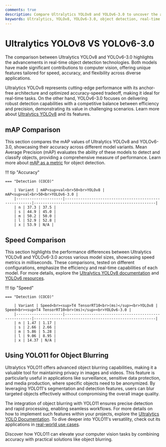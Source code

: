 ```yaml
---
comments: true
description: Compare Ultralytics YOLOv8 and YOLOv6-3.0 to uncover the advancements in object detection, real-time AI, and edge AI. Explore their performance, accuracy, and efficiency in computer vision applications, helping users determine the ideal model for their needs.
keywords: Ultralytics, YOLOv8, YOLOv6-3.0, object detection, real-time AI, edge AI, computer vision, model comparison
---
```


# Ultralytics YOLOv8 VS YOLOv6-3.0

The comparison between Ultralytics YOLOv8 and YOLOv6-3.0 highlights the advancements in real-time object detection technologies. Both models have made significant contributions to computer vision, offering unique features tailored for speed, accuracy, and flexibility across diverse applications.

Ultralytics YOLOv8 represents cutting-edge performance with its anchor-free architecture and optimized accuracy-speed tradeoff, making it ideal for real-time tasks. On the other hand, YOLOv6-3.0 focuses on delivering robust detection capabilities with a competitive balance between efficiency and precision, demonstrating its value in challenging scenarios. Learn more about [Ultralytics YOLOv8](https://docs.ultralytics.com/models/yolov8/) and its features.

## mAP Comparison

This section compares the mAP values of Ultralytics YOLOv8 and YOLOv6-3.0, showcasing their accuracy across different model variants. Mean Average Precision (mAP) evaluates the ability of these models to detect and classify objects, providing a comprehensive measure of performance. Learn more about [mAP as a metric](https://www.ultralytics.com/glossary/mean-average-precision-map) for object detection.

!!! tip "Accuracy"

    === "Detection (COCO)"

    	| Variant | mAP<sup>val<br>50<br>YOLOv8 | mAP<sup>val<br>50<br>YOLOv6-3.0 |
    	|---------------------|-------------------------------------------------------|-------------------------------------------------------|
    	| n | 37.3 | 37.5 |
    	| s | 44.9 | 45.0 |
    	| m | 50.2 | 50.0 |
    	| l | 52.9 | 52.8 |
    	| x | 53.9 | N/A |

## Speed Comparison

This section highlights the performance differences between Ultralytics YOLOv8 and YOLOv6-3.0 across various model sizes, showcasing speed metrics in milliseconds. These comparisons, tested on different configurations, emphasize the efficiency and real-time capabilities of each model. For more details, explore the [Ultralytics YOLOv8 documentation](https://docs.ultralytics.com/models/yolov8/) and [YOLOv6 resources](https://docs.ultralytics.com/models/yolov10/).

!!! tip "Speed"

    === "Detection (COCO)"

    	| Variant | Speed<br><sup>T4 TensorRT10<br>(ms)</sup><br>YOLOv8 | Speed<br><sup>T4 TensorRT10<br>(ms)</sup><br>YOLOv6-3.0 |
    	|---------------------|-------------------------------------------------------|-------------------------------------------------------|
    	| n | 1.47 | 1.17 |
    	| s | 2.66 | 2.66 |
    	| m | 5.86 | 5.28 |
    	| l | 9.06 | 8.95 |
    	| x | 14.37 | N/A |

## Using YOLO11 for Object Blurring

Ultralytics YOLO11 offers advanced object blurring capabilities, making it a valuable tool for maintaining privacy in images and videos. This feature is particularly useful in applications like surveillance, sensitive data protection, and media production, where specific objects need to be anonymized. By leveraging YOLO11's segmentation and detection features, users can blur targeted objects effectively without compromising the overall image quality.

The integration of object blurring with YOLO11 ensures precise detection and rapid processing, enabling seamless workflows. For more details on how to implement such features within your projects, explore the [Ultralytics YOLO Documentation](https://docs.ultralytics.com/). To dive deeper into YOLO11's versatility, check out its applications in [real-world use cases](https://www.ultralytics.com/blog/all-you-need-to-know-about-ultralytics-yolo11-and-its-applications).

Discover how YOLO11 can elevate your computer vision tasks by combining accuracy with practical solutions like object blurring.
